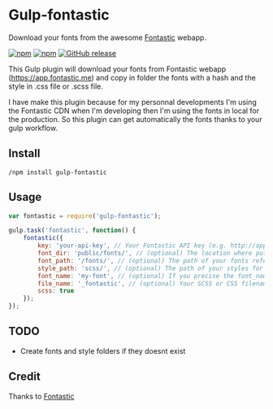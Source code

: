 # Gulp-fontastic
Download your fonts from the awesome [Fontastic](https://app.fontastic.me) webapp.

[![npm](https://img.shields.io/npm/dt/gulp-fontastic.svg)](https://www.npmjs.com/package/gulp-fontastic
) [![npm](https://img.shields.io/npm/dm/gulp-fontastic.svg)](https://www.npmjs.com/package/gulp-fontastic
) [![GitHub release](https://img.shields.io/github/release/metrakit/gulp-fontastic.svg)](https://www.npmjs.com/package/gulp-fontastic)

This Gulp plugin will download your fonts from Fontastic webapp (https://app.fontastic.me) and copy in folder the fonts with a hash and the style in .css file or .scss file.

I have make this plugin because for my personnal developments I'm using the Fontastic CDN when I'm developing then I'm using the fonts in local for the production. So this plugin can get automatically the fonts thanks to your gulp workflow.

## Install

```
/npm install gulp-fontastic
```

## Usage

```js
var fontastic = require('gulp-fontastic');

gulp.task('fontastic', function() {
    fontastic({
        key: 'your-api-key', // Your Fontastic API key (e.g. http://app.fontastic.me/#select/{YOU-API-KEY})
        font_dir: 'public/fonts/', // (optional) The location where put the new fonts file from Fontastic
        font_path: '/fonts/', // (optional) The path of your fonts referenced in the stylesheet file
        style_path: 'scss/', // (optional) The path of your styles for put the new stylesheet file from Fontastic
        font_name: 'my-font', // (optional) If you precise the font_name so your font file will not have a filename with a hash
        file_name: '_fontastic', // (optional) Your SCSS or CSS filename without the extension
        scss: true
    });
});
```

## TODO

- Create fonts and style folders if they doesnt exist

## Credit

Thanks to [Fontastic](http://fontastic.me)
